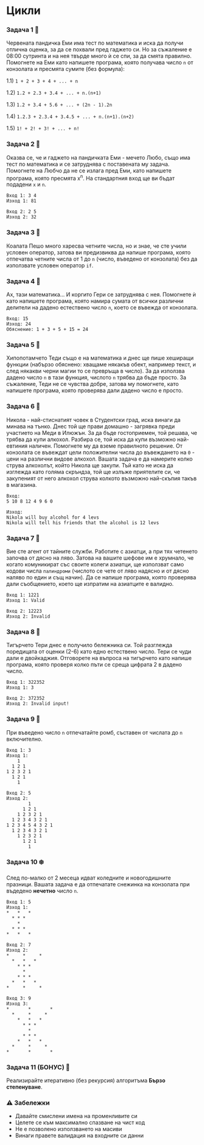 # Цикли

### Задача 1 :panda_face:	
Червената пандичка Еми има тест по математика и иска да получи отлична оценка, за да се похвали пред гаджето си. Но за съжаление е 08:00 сутринта и на нея твърде много ѝ се спи, за да смята правилно. Помогнете на Еми като напишете  програма, която получава число `n` от конзолата и пресмята сумите (без формула):

1.1) `1 + 2 + 3 + 4 + ... + n`

1.2) `1.2 + 2.3 + 3.4 + ... + n.(n+1)`

1.3) `1.2 + 3.4 + 5.6 + ... + (2n - 1).2n`

1.4) `1.2.3 + 2.3.4 + 3.4.5 + ... + n.(n+1).(n+2)`

1.5) `1! + 2! + 3! + ... + n!`

### Задача 2 :bear:
Оказва се, че и гаджето на пандичката Еми -  мечето Любо, също има тест по математика и се затруднява с поставената му задача. Помогнете на Любчо да не се излага пред Еми, като напишете програма, която пресмята x<sup>n</sup>. На стандартния вход ще ви бъдат подадени `x` и `n`.
```
Вход 1: 3 4
Изход 1: 81

Вход 2: 2 5
Изход 2: 32
```

### Задача 3 :koala:
Коалата Пешо много харесва четните числа, но и знае, че сте учили условен оператор, затова ви предизвиква да напише програма, която отпечатва четните числа от 1 до `n` (число, въведено от конзолата) без да използвате условен оператор `if`.

### Задача 4 :dog:
Ах, тази математика... И коргито Гери се затруднява с нея. Помогнете ѝ като  напишете програма, която намира сумата от всички различни делители на дадено естествено число `n`, което се въвежда от конзолата.

```
Вход: 15
Изход: 24
Обяснение: 1 + 3 + 5 + 15 = 24
```

### Задача 5 :hippopotamus:
Хипопотамчето Теди също е на математика и днес ще пише хеширащи функции (набързо обяснено: хващаме някакъв обект, например текст, и след някакви черни магии то се превръща в число). За да използва дадено число `n` в тази функция, числото `n` трябва да бъде просто. За съжаление, Теди не се чувства добре, затова му помогнете, като напишете програма, която проверява дали дадено число е просто.

### Задача 6 :tumbler_glass:	
Никола - най-стиснатият човек в Студентски град, иска винаги да минава на тънко. Днес той ще прави домашно - загрявка преди участието на Меди в Илюжън. За да бъде гостоприемен, той решава, че трябва да купи алкохол. Разбира се, той иска да купи възможно най-евтиния наличен. Помогнете му да вземе правилното решение. От конзолата се въвеждат цели положителни числа до въвеждането на `0` - цени на различни видове алкохол. Вашата задача е да намерите колко струва алкохолът, който Никола ще закупи. Тъй като не иска да изглежда като голяма скръндза, той ще излъже приятелите си, че закупеният от него алкохол струва колкото възможно най-скъпия такъв в магазина.

```
Вход:
5 10 8 12 4 9 6 0

Изход:
Nikola will buy alcohol for 4 levs
Nikola will tell his friends that the alcohol is 12 levs
```

### Задача 7 :bento:	
Вие сте агент от тайните служби. Работите с азиатци, а при тях четенето започва от дясно на ляво. Затова на вашите шефове им е хрумнало, че когато комуникират със своите колеги азиатци, ще използват само кодови числа `палиндроми` (числото се чете от ляво надясно и от дясно наляво по един и същ начин). Да се напише програма, която проверява дали съобщението, което ще изпратим на азиатците е валидно. 
```
Вход 1: 1221
Изход 1: Valid

Вход 2: 12223
Изход 2: Invalid
```

### Задача 8 :tiger:	
Тигърчето Тери днес е получило бележника си. Той разглежда поредицата от оценки (2-6) като едно естествено число. Тери се чуди дали е двойкаджия.  Отговорете на въпроса на тигърчето като  напише програма, която проверя колко пъти се среща цифрата 2 в дадено число.
```
Вход 1: 322352
Изход 1: 3

Вход 2: 372352
Изход 2: Invalid input!
```

### Задача 9 :large_orange_diamond:
При въведено число `n` отпечатайте ромб, съставен от числата до `n` включително.
```
Вход 1: 3
Изход 1:
    1
  1 2 1
1 2 3 2 1
  1 2 1
    1

Вход 2: 5
Изход 2:
        1
      1 2 1
    1 2 3 2 1
  1 2 3 4 3 2 1
1 2 3 4 5 4 3 2 1
  1 2 3 4 3 2 1
    1 2 3 2 1
      1 2 1
        1
```

### Задача 10 :snowflake:
След по-малко от 2 месеца идват коледните и новогодишните празници. Вашата задача е да отпечатате снежинка на конзолата при въдедено <b>нечетно</b> число `n`.
```
Вход 1: 5
Изход 1:
*   *   *
  * * *
    *
  * * *
*   *   *

Вход 2: 7
Изход 2:
*     *     *
  *   *   *
    * * *
      *
    * * *
  *   *   *
*     *     *

Вход 3: 9
Изход 3:
*       *       *
  *     *     *
    *   *   *
      * * *
        *
      * * *
    *   *   *
  *     *     *
*       *       *
```

### Задача 11 (БОНУС) :star2:	
Реализирайте итеративно (без рекурсия) алгоритъма <b>Бързо степенуване</b>.

### :warning: Забележки

- Давайте смислени имена на променливите си
- Целете се към максимално спазване на чист код 
- Не е позволено използването на масиви
- Винаги правете валидация на входните си данни